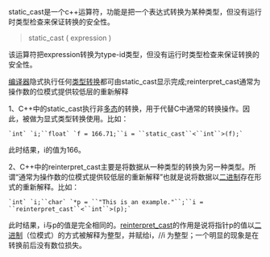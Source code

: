  static_cast是一个c++运算符，功能是把一个表达式转换为某种类型，但没有运行时类型检查来保证转换的安全性。 

> static_cast <type-id>( expression ) 

 该运算符把expression转换为type-id类型，但没有运行时类型检查来保证转换的安全性。 

[编译器](https://baike.baidu.com/item/编译器)隐式执行任何[类型转换](https://baike.baidu.com/item/类型转换)都可由static_cast显示完成;reinterpret_cast通常为操作数的位模式提供较低层的重新解释

1、C++中的static_cast执行非[多态](https://baike.baidu.com/item/多态)的转换，用于代替C中通常的转换操作。因此，被做为显式类型转换使用。比如：

```
`int` `i;``float` `f = 166.71;``i = ``static_cast``<``int``>(f);`
```

此时结果，i的值为166。

2、C++中的reinterpret_cast主要是将数据从一种类型的转换为另一种类型。所谓“通常为操作数的位模式提供较低层的重新解释”也就是说将数据以[二进制](https://baike.baidu.com/item/二进制)存在形式的重新解释。比如：

```
`int` `i;``char` `*p = ``"This is an example."``;``i = ``reinterpret_cast``<``int``>(p);`
```

此时结果，i与p的值是完全相同的。[reinterpret_cast](https://baike.baidu.com/item/reinterpret_cast)的作用是说将指针p的值以[二进制](https://baike.baidu.com/item/二进制)（位模式）的方式被解释为整型，并赋给i，//i 为整型；一个明显的现象是在转换前后没有数位损失。